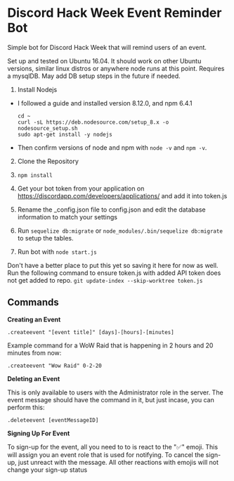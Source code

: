 # Discord Hack Week Event Reminder Bot
Simple bot for Discord Hack Week that will remind users of an event.

Set up and tested on Ubuntu 16.04.
It should work on other Ubuntu versions, similar linux distros or anywhere node runs at this point.
Requires a mysqlDB. May add DB setup steps in the future if needed.

1. Install Nodejs
 - I followed a guide and installed version 8.12.0, and npm 6.4.1
    ```
    cd ~
    curl -sL https://deb.nodesource.com/setup_8.x -o nodesource_setup.sh
    sudo apt-get install -y nodejs
    ```
  - Then confirm versions of node and npm with `node -v` and `npm -v`. 

  2. Clone the Repository
  
  3. `npm install`
  
  4. Get your bot token from your application on https://discordapp.com/developers/applications/ and add it into token.js
  
  5. Rename the \_config.json file to config.json and edit the database information to match your settings
  
  6. Run `sequelize db:migrate` or `node_modules/.bin/sequelize db:migrate` to setup the tables.
  
  6. Run bot with `node start.js`

Don't have a better place to put this yet so saving it here for now as well.
Run the following command to ensure token.js with added API token does not get added to repo.
`git update-index --skip-worktree token.js`

## Commands

**Creating an Event**

`.createevent "[event title]" [days]-[hours]-[minutes]`

Example command for a WoW Raid that is happening in 2 hours and 20 minutes from now:

`.createevent "Wow Raid" 0-2-20`

**Deleting an Event**

This is only available to users with the Administrator role in the server. The event message should have the command in it, but just incase, you can perform this:

`.deleteevent [eventMessageID]`

**Signing Up For Event**

To sign-up for the event, all you need to to is react to the "✅" emoji. This will assign you an event role that is used for notifying. To cancel the sign-up, just unreact with the message. All other reactions with emojis will not change your sign-up status
